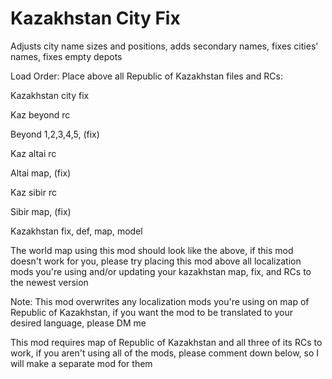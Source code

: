 # Kazakhstan City Fix
Adjusts city name sizes and positions, adds secondary names, fixes cities' names, fixes empty depots



Load Order:
Place above all Republic of Kazakhstan files and RCs:



Kazakhstan city fix

Kaz beyond rc

Beyond 1,2,3,4,5, (fix)

Kaz altai rc

Altai map, (fix)

Kaz sibir rc

Sibir map, (fix)

Kazakhstan fix, def, map, model





The world map using this mod should look like the above, if this mod doesn't work for you, please try placing this mod above all localization mods you're using and/or updating your kazakhstan map, fix, and RCs to the newest version





Note:
This mod overwrites any localization mods you're using on map of Republic of Kazakhstan, if you want the mod to be translated to your desired language, please DM me



This mod requires map of Republic of Kazakhstan and all three of its RCs to work, if you aren't using all of the mods, please comment down below, so I will make a separate mod for them
